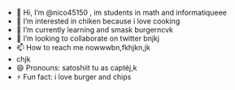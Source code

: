 - 👋 Hi, I’m @nico45150 , im students in math and informatiqueee
- 👀 I’m interested in chiken because i love cooking
- 🌱 I’m currently learning and smask burgerncvk
- 💞️ I’m looking to collaborate on twitter bnjkj
- 📫 How to reach me nowwwbn,fkhjkn,jk
- chjk
- 😄 Pronouns: satoshiit tu as captéj,k
- ⚡ Fun fact: i love burger and chips

<!---
nico45150/nico45150 is a ✨ special ✨ repository because its `README.md` (this file) appears on your GitHub profile.
You can click the Preview link to take a look at your changes.
--->
